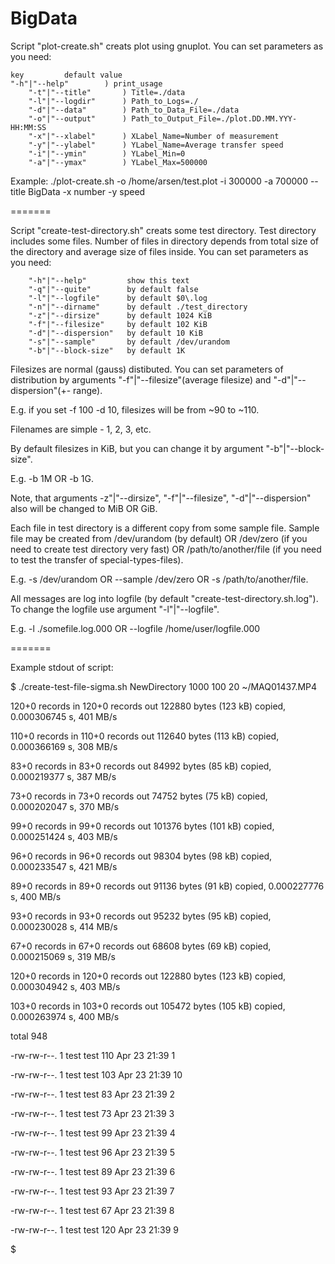 BigData
=======

Script "plot-create.sh" creats plot using gnuplot. You can set parameters as you need:

	key			default value
	"-h"|"--help"        ) print_usage
        "-t"|"--title"       ) Title=./data
        "-l"|"--logdir"      ) Path_to_Logs=./
        "-d"|"--data"        ) Path_to_Data_File=./data
        "-o"|"--output"      ) Path_to_Output_File=./plot.DD.MM.YYY-HH:MM:SS
        "-x"|"--xlabel"      ) XLabel_Name=Number of measurement
        "-y"|"--ylabel"      ) YLabel_Name=Average transfer speed
        "-i"|"--ymin"        ) YLabel_Min=0
        "-a"|"--ymax"        ) YLabel_Max=500000
        
Example: ./plot-create.sh -o /home/arsen/test.plot -i 300000 -a 700000 --title BigData -x number -y speed

=======

Script "create-test-directory.sh" creats some test directory. Test directory includes some files. Number of files in directory depends from total size of the directory and average size of files inside. You can set parameters as you need:

        "-h"|"--help"         show this text
        "-q"|"--quite"        by default false
        "-l"|"--logfile"      by default $0\.log
        "-n"|"--dirname"      by default ./test_directory
        "-z"|"--dirsize"      by default 1024 KiB
        "-f"|"--filesize"     by default 102 KiB
        "-d"|"--dispersion"   by default 10 KiB
        "-s"|"--sample"       by default /dev/urandom
        "-b"|"--block-size"   by default 1K
	     
Filesizes are normal (gauss) distibuted. You can set parameters of distribution by arguments "-f"|"--filesize"(average filesize) and "-d"|"--dispersion"(+- range). 

E.g. if you set -f 100 -d 10, filesizes will be from ~90 to ~110.

Filenames are simple - 1, 2, 3, etc.

By default filesizes in KiB, but you can change it by argument "-b"|"--block-size". 

E.g. -b 1M OR -b 1G. 

Note, that arguments -z"|"--dirsize", "-f"|"--filesize", "-d"|"--dispersion" also will be changed to MiB OR GiB. 

Each file in test directory is a different copy from some sample file. Sample file may be created from /dev/urandom (by default) OR /dev/zero (if you need to create test directory very fast) OR /path/to/another/file (if you need to test the transfer of special-types-files). 

E.g. -s /dev/urandom OR --sample /dev/zero OR -s /path/to/another/file.

All messages are log into logfile (by default "create-test-directory.sh.log"). To change the logfile use argument "-l"|"--logfile". 

E.g. -l ./somefile.log.000 OR --logfile /home/user/logfile.000



=======

Example stdout of script:

$ ./create-test-file-sigma.sh NewDirectory 1000 100 20  ~/MAQ01437.MP4

120+0 records in
120+0 records out
122880 bytes (123 kB) copied, 0.000306745 s, 401 MB/s

110+0 records in
110+0 records out
112640 bytes (113 kB) copied, 0.000366169 s, 308 MB/s

83+0 records in
83+0 records out
84992 bytes (85 kB) copied, 0.000219377 s, 387 MB/s

73+0 records in
73+0 records out
74752 bytes (75 kB) copied, 0.000202047 s, 370 MB/s

99+0 records in
99+0 records out
101376 bytes (101 kB) copied, 0.000251424 s, 403 MB/s

96+0 records in
96+0 records out
98304 bytes (98 kB) copied, 0.000233547 s, 421 MB/s

89+0 records in
89+0 records out
91136 bytes (91 kB) copied, 0.000227776 s, 400 MB/s

93+0 records in
93+0 records out
95232 bytes (95 kB) copied, 0.000230028 s, 414 MB/s

67+0 records in
67+0 records out
68608 bytes (69 kB) copied, 0.000215069 s, 319 MB/s

120+0 records in
120+0 records out
122880 bytes (123 kB) copied, 0.000304942 s, 403 MB/s

103+0 records in
103+0 records out
105472 bytes (105 kB) copied, 0.000263974 s, 400 MB/s

total 948

-rw-rw-r--. 1 test test 110 Apr 23 21:39 1

-rw-rw-r--. 1 test test 103 Apr 23 21:39 10

-rw-rw-r--. 1 test test  83 Apr 23 21:39 2

-rw-rw-r--. 1 test test  73 Apr 23 21:39 3

-rw-rw-r--. 1 test test  99 Apr 23 21:39 4

-rw-rw-r--. 1 test test  96 Apr 23 21:39 5

-rw-rw-r--. 1 test test  89 Apr 23 21:39 6

-rw-rw-r--. 1 test test  93 Apr 23 21:39 7

-rw-rw-r--. 1 test test  67 Apr 23 21:39 8

-rw-rw-r--. 1 test test 120 Apr 23 21:39 9

$
